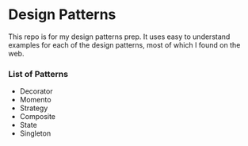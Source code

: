 Design Patterns
====

This repo is for my design patterns prep. It uses easy to understand examples for each of the design patterns, most of which I found on the web. 

### List of Patterns

- Decorator
- Momento
- Strategy
- Composite
- State
- Singleton
